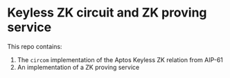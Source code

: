 # Keyless ZK circuit and ZK proving service

This repo contains:
1. The `circom` implementation of the Aptos Keyless ZK relation from AIP-61
2. An implementation of a ZK proving service
